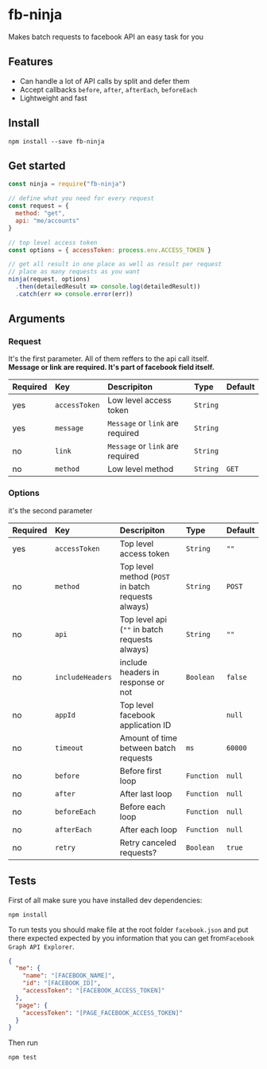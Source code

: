 # fb-ninja
Makes batch requests to facebook API an easy task for you

## Features

- Can handle a lot of API calls by split and defer them
- Accept callbacks `before`, `after`, `afterEach`, `beforeEach`
- Lightweight and fast

## Install

```
npm install --save fb-ninja
```

## Get started

```js
const ninja = require("fb-ninja")

// define what you need for every request
const request = {
  method: "get",
  api: "me/accounts"
}

// top level access token
const options = { accessToken: process.env.ACCESS_TOKEN }

// get all result in one place as well as result per request
// place as many requests as you want
ninja(request, options)
  .then(detailedResult => console.log(detailedResult))
  .catch(err => console.error(err))
```

## Arguments

### Request

It's the first parameter. All of them reffers to the api call itself.  
**Message or link are required. It's part of facebook field itself.**

| Required | Key | Descripiton | Type | Default
| :--- | :--- | :--- | :--- | :---
| yes | `accessToken` | Low level access token | `String` |
| yes | `message` | `Message` or `link` are required | `String` |
| no | `link` | `Message` or `link` are required | `String` |
| no | `method` | Low level method | `String` | `GET`

### Options

it's the second parameter

| Required | Key | Descripiton | Type | Default
| :--- | :--- | :--- | :--- | :---
| yes | `accessToken` | Top level access token | `String` | `""`
| no | `method` | Top level method (`POST` in batch requests always) | `String` | `POST`
| no | `api` | Top level api (`""` in batch requests always) | `String` | `""`
| no | `includeHeaders` | include headers in response or not | `Boolean` | `false`
| no | `appId` | Top level facebook application ID | | `null`
| no | `timeout` | Amount of time between batch requests | `ms` | `60000`
| no | `before` | Before first loop | `Function` | `null`
| no | `after` | After last loop | `Function` | `null`
| no | `beforeEach` | Before each loop | `Function` | `null`
| no | `afterEach` | After each loop | `Function` | `null`
| no | `retry` | Retry canceled requests? | `Boolean` | `true`

## Tests

First of all make sure you have installed dev dependencies:

```
npm install
```

To run tests you should make file at the root folder `facebook.json` and put there expected 
expected by you information that you can get from`Facebook Graph API Explorer`.

```json
{
  "me": {  
    "name": "[FACEBOOK_NAME]",
    "id": "[FACEBOOK_ID]",
    "accessToken": "[FACEBOOK_ACCESS_TOKEN]"
  },
  "page": {
    "accessToken": "[PAGE_FACEBOOK_ACCESS_TOKEN]"
  }
}
```

Then run

```
npm test
```